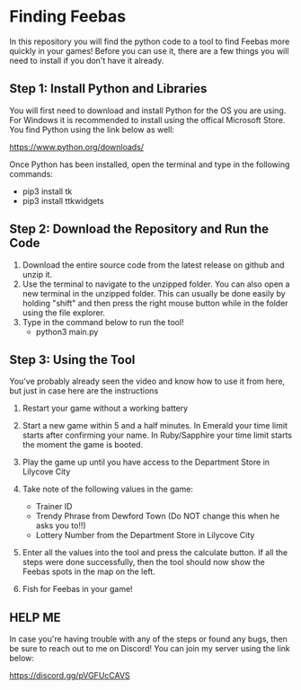 # Finding Feebas
In this repository you will find the python code to a tool to find Feebas more quickly in your games! Before you can use it, there are a few things you will need to install if you don't have it already.
## Step 1: Install Python and Libraries
You will first need to download and install Python for the OS you are using. For Windows it is recommended to install using the offical Microsoft Store. You find Python using the link below as well:

https://www.python.org/downloads/

Once Python has been installed, open the terminal and type in the following commands:
- pip3 install tk
- pip3 install ttkwidgets

## Step 2: Download the Repository and Run the Code
1. Download the entire source code from the latest release on github and unzip it.
2. Use the terminal to navigate to the unzipped folder. You can also open a new terminal in the unzipped folder. This can usually be done easily by holding "shift" and then press the right mouse button while in the folder using the file explorer.
3. Type in the command below to run the tool!
    - python3 main.py

## Step 3: Using the Tool
You've probably already seen the video and know how to use it from here, but just in case here are the instructions
1. Restart your game without a working battery
2. Start a new game within 5 and a half minutes. In Emerald your time limit starts after confirming your name. In Ruby/Sapphire your time limit starts the moment the game is booted.
3. Play the game up until you have access to the Department Store in Lilycove City
4. Take note of the following values in the game:
    - Trainer ID
    - Trendy Phrase from Dewford Town (Do NOT change this when he asks you to!!)
    - Lottery Number from the Department Store in Lilycove City
  
5. Enter all the values into the tool and press the calculate button. If all the steps were done successfully, then the tool should now show the Feebas spots in the map on the left.
6. Fish for Feebas in your game!

## HELP ME
In case you're having trouble with any of the steps or found any bugs, then be sure to reach out to me on Discord! You can join my server using the link below:

https://discord.gg/pVGFUcCAVS
